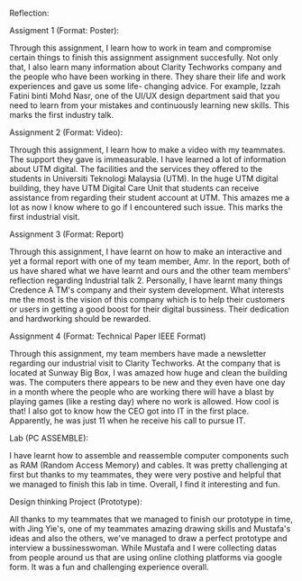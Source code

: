 Reflection:

Assigment 1 (Format: Poster):   

Through this assignment, I learn how to work in team and compromise certain things to finish this assignment 
                                assignment succesfully. Not only that, I also learn many information about Clarity Techworks company and 
                                the people who have been working in there. They share their life and work experiences and gave us some life-
                                changing advice. For example, Izzah Fatini binti Mohd Nasr, one of the UI/UX design department said that you 
                                need to learn from your mistakes and continuously learning new skills. This marks the first industry talk.

Assignment 2 (Format: Video):

Through this assignment, I learn how to make a video with my teammates. The support they gave is immeasurable. I have learned a lot of 
information about UTM digital. The facilities and the services they offered to the students in Universiti Teknologi Malaysia (UTM). 
In the huge UTM digital building, they have UTM Digital Care Unit that students can receive assistance from regarding their student 
account at UTM. This amazes me a lot as now I know where to go if I encountered such issue. This marks the first industrial visit.

Assignment 3 (Format: Report)

Through this assignment, I have learnt on how to make an interactive and yet a formal report with one of my team member, Amr. In the 
report, both of us have shared what we have learnt and ours and the other team members' reflection regarding Industrial talk 2.
Personally, I have learnt many things Credence A TM's company and their system development. What interests me the most is the vision of this 
company which is to help their customers or users in getting a good boost for their digital bussiness. Their dedication and hardworking
should be rewarded. 

Assignment 4 (Format:  Technical Paper IEEE Format)

Through this assignment, my team members have made a newsletter regarding our industrial visit to Clarity Techworks. At the company
that is located at Sunway Big Box, I was amazed how huge and clean the building was. The computers there appears to be new and they even 
have one day in a month where the people who are working there will have a blast by playing games (like a resting day) where no work
is allowed. How cool is that! I also got to know how the CEO got into IT in the first place. Apparently, he was just 11 when he receive 
his call to pursue IT. 

Lab (PC ASSEMBLE):

I have learnt how to assemble and reassemble computer components such as RAM (Random Access Memory) and cables. It was pretty challenging 
at first but thanks to my teammates, they were very postive and helpful that we managed to finish this lab in time. Overall, I find it 
interesting and fun.

Design thinking Project (Prototype):

All thanks to my teammates that we managed to finish our prototype in time, with Jing Yie's, one of my teammates amazing drawing skills and 
Mustafa's ideas and also the others, we've managed to draw a perfect prototype and interview a bussinesswoman. While Mustafa and I were collecting
datas from people around us that are using online clothing platforms via google form. It was a fun and challenging experience overall.


